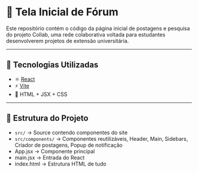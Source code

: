 # 🧵 Tela Inicial de Fórum

Este repositório contém o código da página inicial de postagens e pesquisa do projeto Collab, uma rede colaborativa voltada para estudantes desenvolverem projetos de extensão universitária.

---

## 🚀 Tecnologias Utilizadas

- ⚛️ [React](https://reactjs.org/)
- ⚡ [Vite](https://vitejs.dev/)
- 🎨 HTML + JSX + CSS

---

## 📁 Estrutura do Projeto

- `src/` →  Source contendo componentes do site
- `src/components/` →  Componentes reutilizáveis, Header, Main, Sidebars, Criador de postagens, Popup de notificação
- App.jsx →  Componente principal
- main.jsx →  Entrada do React
- index.html →  Estrutura HTML de tudo

